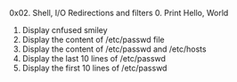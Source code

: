 0x02. Shell, I/O Redirections and filters
0. Print Hello, World
1. Display cnfused smiley
2. Display the content of /etc/passwd file
3. Display the content of /etc/passwd and /etc/hosts
4. Display the last 10 lines of /etc/passwd
5. Display the first 10 lines of /etc/passwd

